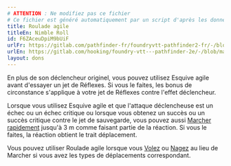 ```yaml
---
# ATTENTION : Ne modifiez pas ce fichier
# Ce fichier est généré automatiquement par un script d'après les données du module Foundry VTT officiel et de sa traduction
title: Roulade agile
titleEn: Nimble Roll
id: F6ZAceuDpiM9bUiF
urlFr: https://gitlab.com/pathfinder-fr/foundryvtt-pathfinder2-fr/-/blob/master/data/feats/F6ZAceuDpiM9bUiF.htm
urlEn: https://gitlab.com/hooking/foundry-vtt---pathfinder-2e/-/blob/master/packs/data/feats.db/nimble-roll.json
layout: dons
---
```

En plus de son déclencheur originel, vous pouvez utilisez Esquive agile avant d'essayer un jet de Réflexes. Si vous le faites, les bonus de circonstance s'applique à votre jet de Réflexes contre l'effet déclencheur.

Lorsque vous utilisez Esquive agile et que l'attaque déclencheuse est un échec ou un échec critique ou lorsque vous obtenez un succès ou un succès critique contre le jet de sauvegarde, vous pouvez aussi [Marcher rapidement](../actions/marcher-rapidement.html) jusqu'à 3 m comme faisant partie de la réaction. Si vous le faites, la réaction obtient le trait déplacement.

Vous pouvez utiliser Roulade agile lorsque vous [Volez](../actions/voler.html) ou [Nagez](../actions/nager.html) au lieu de Marcher si vous avez les types de déplacements correspondant.
